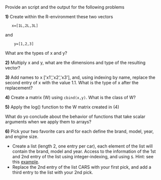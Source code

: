 Provide an script and the output for the following problems

**1)** Create within the R-environment these two vectors

       x=[1L,2L,3L]

and

        y=[1,2,3]
   
 What are the types of x and y?
 
 
 **2)** Multiply x and y, what are the dimensions and type of the resulting vector?
 
 **3)** Add names to x ['x1','x2','x3'], and, using indexing by name, replace the second entry of x with the value 1.1. What is the type of x after the replacement?
 
 
 **4)** Create a matrix (W) using `cbind(x,y)`. What is the class of W?
       
 **5)** Apply the log() function to the W matrix created in (4)
 
 What do yo conclude about the behavior of functions that take scalar arguments when we apply them to arrays?
       
 **6)** Pick your two favorite cars and for each define the brand, model, year, and engine size. 
   - Create a list (length 2, one entry per car), each element of the list will contain the brand, model and year. Access to the information of the 1st and 2nd entry of the list using integer-indexing, and using `$`. Hint: see this [example](https://github.com/gdlc/STAT_COMP/blob/master/HANDOUTS/RIntro.md#lists).
   - Replace the 2nd entry of the list CARS with your first pick, and add a third entry to the list with your 2nd pick.


